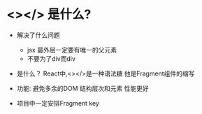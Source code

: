 # <></> 是什么?
- 解决了什么问题
    - jsx 最外层一定要有唯一的父元素
    - 不要为了div而div
- 是什么？
    React中,<></>是一种语法糖 他是Fragment组件的缩写

- 功能: 避免多余的DOM 结构层次和元素 性能更好
- 项目中一定安排Fragment key 